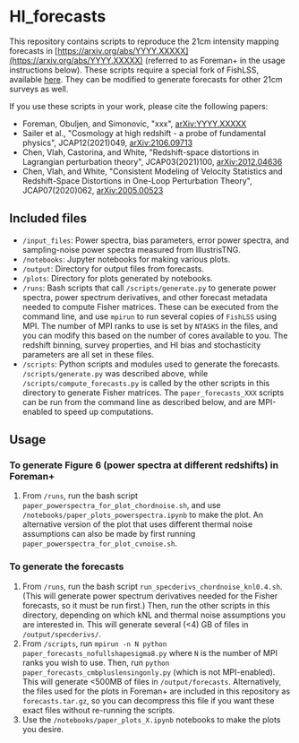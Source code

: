 # HI_forecasts

This repository contains scripts to reproduce the 21cm intensity mapping forecasts in [https://arxiv.org/abs/YYYY.XXXXX](https://arxiv.org/abs/YYYY.XXXXX) (referred to as Foreman+ in the usage instructions below). These scripts require a special fork of FishLSS, available [here](https://github.com/sjforeman/FishLSS/tree/HI). They can be modified to generate forecasts for other 21cm surveys as well.

If you use these scripts in your work, please cite the following papers:
- Foreman, Obuljen, and Simonovic, "xxx", [arXiv:YYYY.XXXXX](https://arxiv.org/abs/YYYY.XXXXX)
- Sailer et al., "Cosmology at high redshift - a probe of fundamental physics", JCAP12(2021)049, [arXiv:2106.09713](https://arxiv.org/abs/2106.09713)
- Chen, Vlah, Castorina, and White, "Redshift-space distortions in Lagrangian perturbation theory", JCAP03(2021)100, [arXiv:2012.04636](https://arxiv.org/abs/2012.04636)
- Chen, Vlah, and White, "Consistent Modeling of Velocity Statistics and Redshift-Space Distortions in One-Loop Perturbation Theory", JCAP07(2020)062, [arXiv:2005.00523](https://arxiv.org/abs/2005.00523)

## Included files
- `/input_files`: Power spectra, bias parameters, error power spectra, and sampling-noise power spectra measured from IllustrisTNG.
- `/notebooks`: Jupyter notebooks for making various plots.
- `/output`: Directory for output files from forecasts.
- `/plots`: Directory for plots generated by notebooks.
- `/runs`: Bash scripts that call `/scripts/generate.py` to generate power spectra, power spectrum derivatives, and other forecast metadata needed to compute Fisher matrices. These can be executed from the command line, and use `mpirun` to run several copies of `FishLSS` using MPI. The number of MPI ranks to use is set by `NTASKS` in the files, and you can modify this based on the number of cores available to you. The redshift binning, survey properties, and HI bias and stochasticity parameters are all set in these files.
- `/scripts`: Python scripts and modules used to generate the forecasts. `/scripts/generate.py` was described above, while `/scripts/compute_forecasts.py` is called by the other scripts in this directory to generate Fisher matrices. The `paper_forecasts_XXX` scripts can be run from the command line as described below, and are MPI-enabled to speed up computations.

## Usage
### To generate Figure 6 (power spectra at different redshifts) in Foreman+
1. From `/runs`, run the bash script `paper_powerspectra_for_plot_chordnoise.sh`, and use `/notebooks/paper_plots_powerspectra.ipynb` to make the plot. An alternative version of the plot that uses different thermal noise assumptions can also be made by first running `paper_powerspectra_for_plot_cvnoise.sh`.

### To generate the forecasts
1. From `/runs`, run the bash script `run_specderivs_chordnoise_knl0.4.sh`. (This will generate power spectrum derivatives needed for the Fisher forecasts, so it must be run first.) Then, run the other scripts in this directory, depending on which kNL and thermal noise assumptions you are interested in. This will generate several (<4) GB of files in `/output/specderivs/`.
2. From `/scripts`, run `mpirun -n N python paper_forecasts_nofullshapesigma8.py` where `N` is the number of MPI ranks you wish to use. Then, run `python paper_forecasts_cmbpluslensingonly.py` (which is not MPI-enabled). This will generate <500MB of files in `/output/forecasts`. Alternatively, the files used for the plots in Foreman+ are included in this repository as `forecasts.tar.gz`, so you can decompress this file if you want these exact files without re-running the scripts.
3. Use the `/notebooks/paper_plots_X.ipynb` notebooks to make the plots you desire.